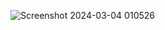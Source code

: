 ![Screenshot 2024-03-04 010526](https://github-production-user-asset-6210df.s3.amazonaws.com/86911300/309575887-4d63e191-5f80-4bbe-8082-1eaf3d08fe51.png?X-Amz-Algorithm=AWS4-HMAC-SHA256&X-Amz-Credential=AKIAVCODYLSA53PQK4ZA%2F20250318%2Fus-east-1%2Fs3%2Faws4_request&X-Amz-Date=20250318T165544Z&X-Amz-Expires=300&X-Amz-Signature=1bf0a87d751a29037fbec594c2d312ae88e1c42723ca76ea9ec3d6d955f0b673&X-Amz-SignedHeaders=host)
